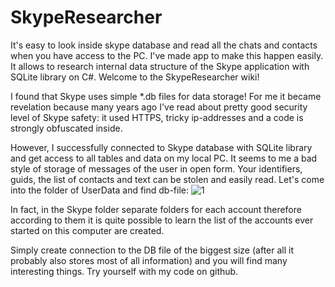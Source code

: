 SkypeResearcher
===============

It's easy to look inside skype database and read all the chats and contacts when you have access to the PC. I've made app to make this happen easily. It allows to research internal data structure of the Skype application with SQLite library on C#.
Welcome to the SkypeResearcher wiki!

I found that  Skype uses simple *.db files for data storage! For me it became revelation because many years ago I've read about pretty good security level of Skype safety: it used HTTPS, tricky ip-addresses and a code is strongly obfuscated inside.

However, I successfully connected to Skype database with SQLite library and get access to all tables and data on my local PC. It seems to me a bad style of storage of messages of the user in open form. Your identifiers, guids, the list of contacts and text can be stolen and easily read. Let's come into the folder of UserData and find db-file:
![1](https://optiklab.github.io/img/skype1.jpg)

In fact, in the Skype folder separate folders for each account therefore according to them it is quite possible to learn the list of the accounts ever started on this computer are created.

Simply create connection to the DB file of the biggest size (after all it probably also stores most of all information) and you will find many interesting things. Try yourself with my code on github.
